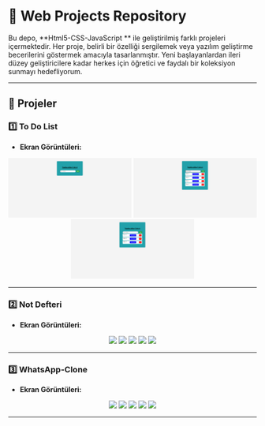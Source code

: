 # 🌟 **Web Projects Repository**

Bu depo, **Html5-CSS-JavaScript ** ile geliştirilmiş farklı projeleri içermektedir. Her proje, belirli bir özelliği sergilemek veya yazılım geliştirme becerilerini göstermek amacıyla tasarlanmıştır. Yeni başlayanlardan ileri düzey geliştiricilere kadar herkes için öğretici ve faydalı bir koleksiyon sunmayı hedefliyorum.

---

## 📁 **Projeler**

### 1️⃣ **To Do List**
- **Ekran Görüntüleri:**
<div align="center">
  <img src="./To Do List/Ekran Resimleri/Todo_List.png" width="250"/>
  <img src="./To Do List/Ekran Resimleri/Todo_List_2.png" width="250"/>
  <img src="./To Do List/Ekran Resimleri/Todo_List_3.png" width="250"/>
</div>

---

### 2️⃣ **Not Defteri**
- **Ekran Görüntüleri:**
<div align="center">
  <img src="./todo_sqlite/app_screenshot/Screenshot_1720625162.png" width="250"/>
  <img src="./todo_sqlite/app_screenshot/Screenshot_1723979305.png" width="250"/>
  <img src="./todo_sqlite/app_screenshot/Screenshot_1723979352.png" width="250"/>
  <img src="./todo_sqlite/app_screenshot/Screenshot_1723979362.png" width="250"/>
  <img src="./todo_sqlite/app_screenshot/Screenshot_1723979365.png" width="250"/>
</div>

---

### 3️⃣ **WhatsApp-Clone**
- **Ekran Görüntüleri:**
<div align="center">
  <img src="./todo_sqlite/app_screenshot/Screenshot_1720625162.png" width="250"/>
  <img src="./todo_sqlite/app_screenshot/Screenshot_1723979305.png" width="250"/>
  <img src="./todo_sqlite/app_screenshot/Screenshot_1723979352.png" width="250"/>
  <img src="./todo_sqlite/app_screenshot/Screenshot_1723979362.png" width="250"/>
  <img src="./todo_sqlite/app_screenshot/Screenshot_1723979365.png" width="250"/>
</div>

---
